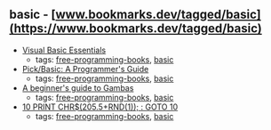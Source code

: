 basic - [www.bookmarks.dev/tagged/basic](https://www.bookmarks.dev/tagged/basic)
---
* [Visual Basic Essentials](http://www.techotopia.com/index.php/Visual_Basic_Essentials)
    * tags: [free-programming-books](../tagged/free-programming-books.md), [basic](../tagged/basic.md)
* [Pick/Basic: A Programmer's Guide](http://www.jes.com/pb/)
    * tags: [free-programming-books](../tagged/free-programming-books.md), [basic](../tagged/basic.md)
* [A beginner's guide to Gambas](http://beginnersguidetogambas.com)
    * tags: [free-programming-books](../tagged/free-programming-books.md), [basic](../tagged/basic.md)
* [10 PRINT CHR$(205.5+RND(1)); : GOTO 10](http://10print.org)
    * tags: [free-programming-books](../tagged/free-programming-books.md), [basic](../tagged/basic.md)
